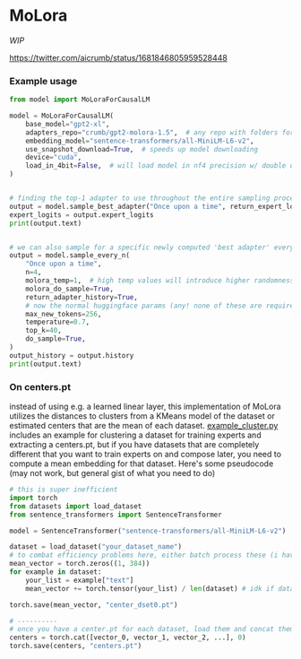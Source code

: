 # MoLora

*WIP*

https://twitter.com/aicrumb/status/1681846805959528448

### Example usage

```python
from model import MoLoraForCausalLM

model = MoLoraForCausalLM(
    base_model="gpt2-xl",
    adapters_repo="crumb/gpt2-molora-1.5",  # any repo with folders for each adapter + a centers.pt file which contains a torch tensor shaped (N_adapters, D_embedding_model)
    embedding_model="sentence-transformers/all-MiniLM-L6-v2",
    use_snapshot_download=True,  # speeds up model downloading
    device="cuda",
    load_in_4bit=False,  # will load model in nf4 precision w/ double quant
)


# finding the top-1 adapter to use throughout the entire sampling process, based on the given context
output = model.sample_best_adapter("Once upon a time", return_expert_logits=True)
expert_logits = output.expert_logits
print(output.text)


# we can also sample for a specific newly computed 'best adapter' every n tokens
output = model.sample_every_n(
    "Once upon a time",
    n=4,
    molora_temp=1,  # high temp values will introduce higher randomness into the expert choices
    molora_do_sample=True,
    return_adapter_history=True,
    # now the normal huggingface params (any! none of these are required besides max_new_tokens, use what you use)
    max_new_tokens=256,
    temperature=0.7,
    top_k=40,
    do_sample=True,
)
output_history = output.history
print(output.text)

```

### On centers.pt

instead of using e.g. a learned linear layer, this implementation of MoLora utilizes the distances to clusters from a KMeans model of the dataset or estimated centers that are the mean of each dataset. [example_cluster.py](https://github.com/aicrumb/MoLora/blob/main/example_cluster.py) includes an example for clustering a dataset for training experts and extracting a centers.pt, but if you have datasets that are completely different that you want to train experts on and compose later, you need to compute a mean embedding for that dataset. Here's some pseudocode (may not work, but general gist of what you need to do)

```python
# this is super inefficient
import torch
from datasets import load_dataset
from sentence_transformers import SentenceTransformer

model = SentenceTransformer("sentence-transformers/all-MiniLM-L6-v2")

dataset = load_dataset("your_dataset_name")
# to combat efficiency problems here, either batch process these (i have code somewhere, give me a few days) or use dataset=dataset.select(range(n)) to restrict the size of your dataset to like 4000 or something
mean_vector = torch.zeros((1, 384))
for example in dataset:
    your_list = example["text"]
    mean_vector += torch.tensor(your_list) / len(dataset) # idk if dataset has a __len__ method, if you restrict your dataset you should use "n" instead of len(dataset)

torch.save(mean_vector, "center_dset0.pt")

# ----------
# once you have a center.pt for each dataset, load them and concat them like this
centers = torch.cat([vector_0, vector_1, vector_2, ...], 0)
torch.save(centers, "centers.pt")
```
